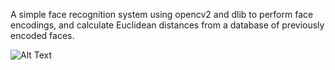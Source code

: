 A simple face recognition system using opencv2 and dlib to perform face encodings, and calculate Euclidean distances from a database of previously encoded faces.

![Alt Text](http://proger.io/certificates/face_recognition.gif)

